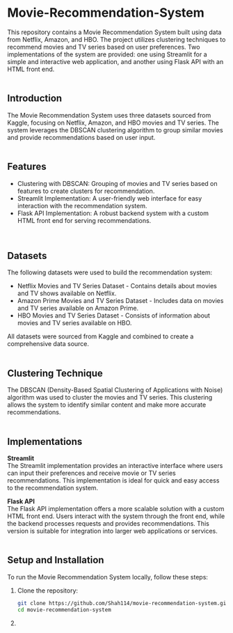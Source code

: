 # Movie-Recommendation-System
This repository contains a Movie Recommendation System built using data from Netflix, Amazon, and HBO. The project utilizes clustering techniques to recommend movies and TV series based on user preferences. Two implementations of the system are provided: one using Streamlit for a simple and interactive web application, and another using Flask API with an HTML front end. <br/>
<br/>

## Introduction
The Movie Recommendation System uses three datasets sourced from Kaggle, focusing on Netflix, Amazon, and HBO movies and TV series. The system leverages the DBSCAN clustering algorithm to group similar movies and provide recommendations based on user input. <br/>
<br/>

## Features
* Clustering with DBSCAN: Grouping of movies and TV series based on features to create clusters for recommendation.
* Streamlit Implementation: A user-friendly web interface for easy interaction with the recommendation system.
* Flask API Implementation: A robust backend system with a custom HTML front end for serving recommendations. <br/>
<br/>

## Datasets
The following datasets were used to build the recommendation system: <br/>
* Netflix Movies and TV Series Dataset - Contains details about movies and TV shows available on Netflix.
* Amazon Prime Movies and TV Series Dataset - Includes data on movies and TV series available on Amazon Prime.
* HBO Movies and TV Series Dataset - Consists of information about movies and TV series available on HBO. <br/>

All datasets were sourced from Kaggle and combined to create a comprehensive data source. <br/>
<br/>

## Clustering Technique
The DBSCAN (Density-Based Spatial Clustering of Applications with Noise) algorithm was used to cluster the movies and TV series. This clustering allows the system to identify similar content and make more accurate recommendations. <br/>
<br/>

## Implementations
**Streamlit** <br/>
The Streamlit implementation provides an interactive interface where users can input their preferences and receive movie or TV series recommendations. This implementation is ideal for quick and easy access to the recommendation system. <br/>

**Flask API** <br/>
The Flask API implementation offers a more scalable solution with a custom HTML front end. Users interact with the system through the front end, while the backend processes requests and provides recommendations. This version is suitable for integration into larger web applications or services. <br/>
<br/>

## Setup and Installation
To run the Movie Recommendation System locally, follow these steps: <br/>
1. Clone the repository:
   ```bash
   git clone https://github.com/Shah114/movie-recommendation-system.git
   cd movie-recommendation-system
   ```
2. 

   


